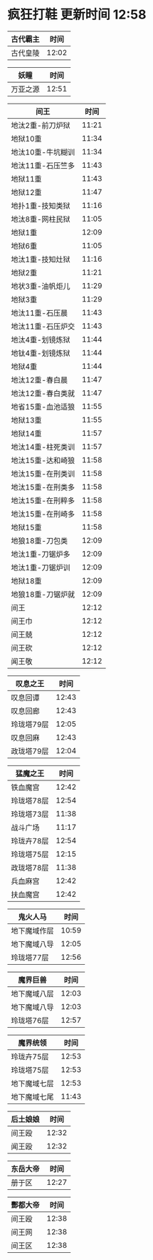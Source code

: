# 疯狂打鞋 更新时间 12:58

| 古代霸主   | 时间    |
|--------|-------|
| 古代皇陵 | 12:02 |

| 妖瞳   | 时间    |
|--------|-------|
| 万亚之源 | 12:51 |

| 间王   | 时间    |
|--------|-------|
| 地汰2重-前刀炉狱 | 11:21 |
| 地狱10重 | 11:34 |
| 地汰10重-牛坑糊训 | 11:34 |
| 地汰11重-石压竺多 | 11:43 |
| 地狱11重 | 11:43 |
| 地狱12重 | 11:47 |
| 地扑1重-技知类狱 | 11:16 |
| 地汰8重-网柱民狱 | 11:05 |
| 地狱1重 | 12:09 |
| 地狱6重 | 11:05 |
| 地汰1重-技知灶狱 | 11:16 |
| 地狱2重 | 11:21 |
| 地状3重-油帆炬儿 | 11:29 |
| 地狱3重 | 11:29 |
| 地汰11重-石压晨 | 11:43 |
| 地汰11重-石压炉交 | 11:43 |
| 地汰4重-划镜炼狱 | 11:44 |
| 地钛4重-划镜炼狱 | 11:44 |
| 地狱4重 | 11:44 |
| 地汰12重-春白晨 | 11:47 |
| 地汰12重-春白类就 | 11:47 |
| 地省15重-血池适狼 | 11:55 |
| 地狱13重 | 11:55 |
| 地狱14重 | 11:57 |
| 地汰14重-柱死类训 | 11:57 |
| 地汰15重-达和崎狼 | 11:58 |
| 地汰15重-在刑类训 | 11:58 |
| 地汰15重-在刑类多 | 11:58 |
| 地汰15重-在刑粹多 | 11:58 |
| 地汰15重-在刑崎多 | 11:58 |
| 地狱15重 | 11:58 |
| 地狼18重-刀包类 | 12:09 |
| 地汰1重-刀锯炉多 | 12:09 |
| 地汰1重-刀锯炉训 | 12:09 |
| 地狱18重 | 12:09 |
| 地狼18重-刀锯炉就 | 12:09 |
| 间王 | 12:12 |
| 间王巾 | 12:12 |
| 间王兢 | 12:12 |
| 间王砍 | 12:12 |
| 闻王敬 | 12:12 |

| 叹息之王   | 时间    |
|--------|-------|
| 叹息回谭 | 12:43 |
| 叹息回廊 | 12:43 |
| 玲珑塔79层 | 12:05 |
| 叹息回麻 | 12:43 |
| 政珑塔79层 | 12:04 |

| 猛魔之王   | 时间    |
|--------|-------|
| 铁血魔宫 | 12:42 |
| 玲珑塔78层 | 12:54 |
| 玲珑塔73层 | 11:38 |
| 战斗广场 | 11:17 |
| 玲珑卉78层 | 12:54 |
| 玲珑塔75层 | 12:15 |
| 政珑塔78层 | 11:38 |
| 兵血麻宫 | 12:42 |
| 扶血魔宫 | 12:42 |

| 鬼火人马   | 时间    |
|--------|-------|
| 地下魔域作层 | 10:59 |
| 地下魔域八导 | 12:05 |
| 玲珑塔77层 | 12:56 |

| 魔界巨兽   | 时间    |
|--------|-------|
| 地下魔域八层 | 12:03 |
| 地下魔域八导 | 12:03 |
| 玲珑塔76层 | 12:57 |

| 魔界统领   | 时间    |
|--------|-------|
| 玲珑卉75层 | 12:53 |
| 玲珑塔75层 | 12:53 |
| 地下魔域七层 | 12:53 |
| 地下魔域七尾 | 11:43 |

| 后土娘娘   | 时间    |
|--------|-------|
| 间王殴 | 12:32 |
| 闻王殴 | 12:32 |

| 东岳大帝   | 时间    |
|--------|-------|
| 册于区 | 12:27 |

| 酆都大帝   | 时间    |
|--------|-------|
| 间王殴 | 12:38 |
| 间王网 | 12:38 |
| 间王区 | 12:38 |